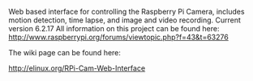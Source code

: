 Web based interface for controlling the Raspberry Pi Camera, includes motion detection, time lapse, and image and video recording.
Current version 6.2.17
All information on this project can be found here: http://www.raspberrypi.org/forums/viewtopic.php?f=43&t=63276

The wiki page can be found here:

http://elinux.org/RPi-Cam-Web-Interface
